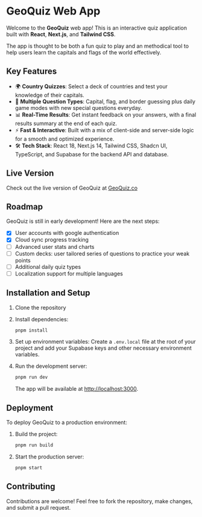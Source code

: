 # GeoQuiz Web App

Welcome to the **GeoQuiz** web app! This is an interactive quiz application built with **React**, **Next.js**, and **Tailwind CSS**.

The app is thought to be both a fun quiz to play and an methodical tool to help users learn the capitals and flags of the world effectively.

## Key Features

- 🌍 **Country Quizzes**: Select a deck of countries and test your knowledge of their capitals.
- 🏁 **Multiple Question Types**: Capital, flag, and border guessing plus daily game modes with new special questions everyday.
- 📊 **Real-Time Results**: Get instant feedback on your answers, with a final results summary at the end of each quiz.
- ⚡ **Fast & Interactive**: Built with a mix of client-side and server-side logic for a smooth and optimized experience.
- 🛠 **Tech Stack**: React 18, Next.js 14, Tailwind CSS, Shadcn UI, TypeScript, and Supabase for the backend API and database.

## Live Version

Check out the live version of GeoQuiz at [GeoQuiz.co](https://geoquiz.co)

## Roadmap

GeoQuiz is still in early development! Here are the next steps:

- [x] User accounts with google authentication
- [x] Cloud sync progress tracking
- [ ] Advanced user stats and charts
- [ ] Custom decks: user tailored series of questions to practice your weak points
- [ ] Additional daily quiz types
- [ ] Localization support for multiple languages

## Installation and Setup

1. Clone the repository

2. Install dependencies:

   ```bash
   pnpm install
   ```

3. Set up environment variables:
   Create a `.env.local` file at the root of your project and add your Supabase keys and other necessary environment variables.

4. Run the development server:

   ```bash
   pnpm run dev
   ```

   The app will be available at [http://localhost:3000](http://localhost:3000).

## Deployment

To deploy GeoQuiz to a production environment:

1. Build the project:
   ```bash
   pnpm run build
   ```
2. Start the production server:
   ```bash
   pnpm start
   ```

## Contributing

Contributions are welcome! Feel free to fork the repository, make changes, and submit a pull request.
